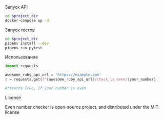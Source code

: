 Запуск API

``` bash
cd $project_dir
docker-compose up -d 
```

Запуск тестов

``` bash
cd $project_dir
pipenv install --dev
pipenv run pytest
```

Использование

``` python
import requests

awesome_ruby_api_url = 'https://example.com'
r = requests.get(f'{awesome_ruby_api_url}/check_is_even/{your_number}')

#returns True, if your number is even
```

License

Even number checker is open-source project, and distributed under the MIT license
